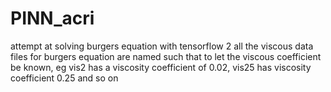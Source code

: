 # PINN_acri
attempt at solving burgers equation with tensorflow 2
all the viscous data files for burgers equation are named such that to let the viscous coefficient be known, eg vis2 has a viscosity coefficient of 0.02, vis25 has viscosity coefficient 0.25 and so on
